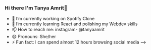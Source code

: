### Hi there I'm Tanya Amrit👋



- 🔭 I’m currently working on Spotify Clone
- 🌱 I’m currently learning React and polishing my Webdev skills
- 📫 How to reach me: instagram- @tanyaamrit
- 😄 Pronouns: She/her
- ⚡ Fun fact: I can spend almost 12 hours browsing social media
-->



